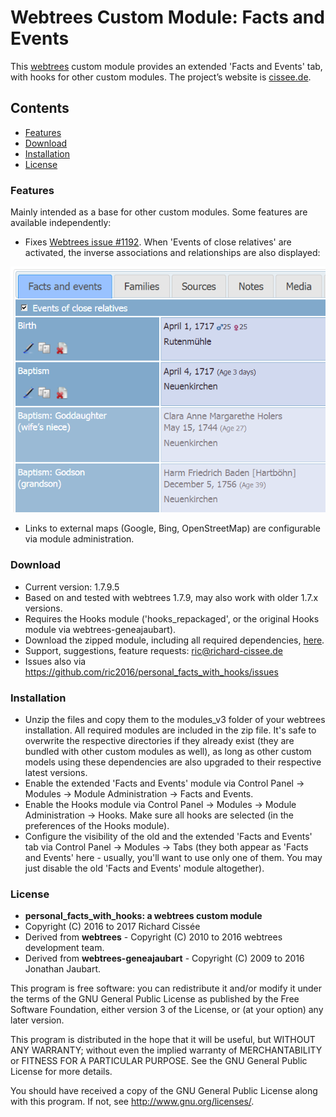 
# Webtrees Custom Module: Facts and Events

This [webtrees](https://www.webtrees.net/) custom module provides an extended 'Facts and Events' tab, with hooks for other custom modules.
The project’s website is [cissee.de](https://cissee.de).

## Contents

* [Features](#features)
* [Download](#download)
* [Installation](#installation)
* [License](#license)

### Features<a name="features"/>

Mainly intended as a base for other custom modules. Some features are available independently:

* Fixes [Webtrees issue #1192](https://github.com/fisharebest/webtrees/issues/1192). When 'Events of close relatives' are activated, the inverse associations and relationships are also displayed:

![FactsAndEventsExt1](FactsAndEventsExt1.PNG)
* Links to external maps (Google, Bing, OpenStreetMap) are configurable via module administration.

### Download<a name="download"/>

* Current version: 1.7.9.5
* Based on and tested with webtrees 1.7.9, may also work with older 1.7.x versions.
* Requires the Hooks module ('hooks_repackaged', or the original Hooks module via webtrees-geneajaubart).
* Download the zipped module, including all required dependencies, [here](https://cissee.de/facts_and_events/facts_and_events.1.7.9.5.zip).
* Support, suggestions, feature requests: <ric@richard-cissee.de>
* Issues also via <https://github.com/ric2016/personal_facts_with_hooks/issues>

### Installation<a name="installation"/>

* Unzip the files and copy them to the modules_v3 folder of your webtrees installation. All required modules are included in the zip file. It's safe to overwrite the respective directories if they already exist (they are bundled with other custom modules as well), as long as other custom models using these dependencies are also upgraded to their respective latest versions.
* Enable the extended 'Facts and Events' module via Control Panel -> Modules -> Module Administration -> Facts and Events.
* Enable the Hooks module via Control Panel -> Modules -> Module Administration -> Hooks. Make sure all hooks are selected (in the preferences of the Hooks module).				
* Configure the visibility of the old and the extended 'Facts and Events' tab via Control Panel -> Modules -> Tabs (they both appear as 'Facts and Events' here - usually, you'll want to use only one of them. You may just disable the old 'Facts and Events' module altogether).

### License<a name="license"/>

* **personal_facts_with_hooks: a webtrees custom module**
* Copyright (C) 2016 to 2017 Richard Cissée
* Derived from **webtrees** - Copyright (C) 2010 to 2016  webtrees development team.
* Derived from **webtrees-geneajaubart** - Copyright (C) 2009 to 2016  Jonathan Jaubart.

This program is free software: you can redistribute it and/or modify
it under the terms of the GNU General Public License as published by
the Free Software Foundation, either version 3 of the License, or
(at your option) any later version.

This program is distributed in the hope that it will be useful,
but WITHOUT ANY WARRANTY; without even the implied warranty of
MERCHANTABILITY or FITNESS FOR A PARTICULAR PURPOSE. See the
GNU General Public License for more details.

You should have received a copy of the GNU General Public License
along with this program. If not, see <http://www.gnu.org/licenses/>.
